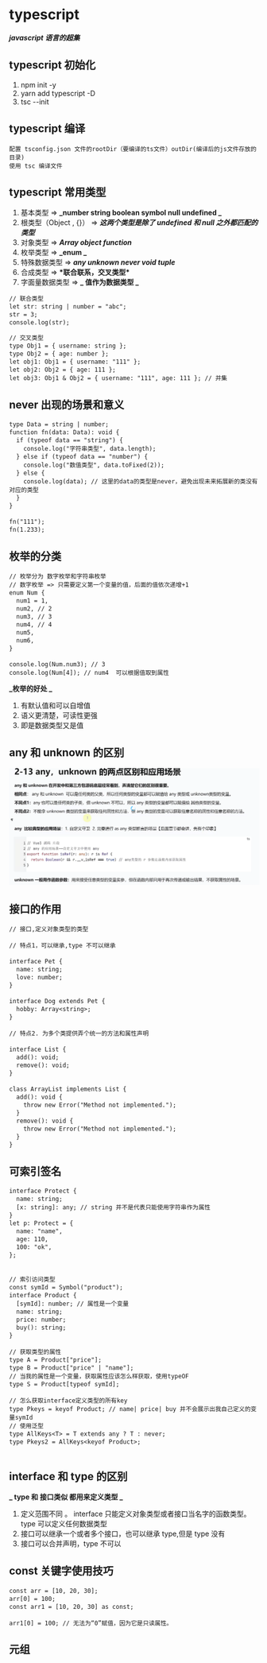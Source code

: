 # typescript

**_javascript 语言的超集_**

## typescript 初始化

1. npm init -y
2. yarn add typescript -D
3. tsc --init

## typescript 编译

```
配置 tsconfig.json 文件的rootDir（要编译的ts文件）outDir(编译后的js文件存放的目录)
使用 tsc 编译文件
```

## typescript 常用类型

1. 基本类型 => **_number string boolean symbol null undefined _**
2. 根类型（Object , {}） => **_这两个类型是除了 undefined 和 null 之外都匹配的类型_**
3. 对象类型 => **_Array object function_**
4. 枚举类型 => **_enum _**
5. 特殊数据类型 => **_any unknown never void tuple_**
6. 合成类型 => **\*联合联系，交叉类型\***
7. 字面量数据类型 => **_ 值作为数据类型 _**

```
// 联合类型
let str: string | number = "abc";
str = 3;
console.log(str);
```

```
// 交叉类型
type Obj1 = { username: string };
type Obj2 = { age: number };
let obj1: Obj1 = { username: "111" };
let obj2: Obj2 = { age: 111 };
let obj3: Obj1 & Obj2 = { username: "111", age: 111 }; // 并集

```

## never 出现的场景和意义

```
type Data = string | number;
function fn(data: Data): void {
  if (typeof data == "string") {
    console.log("字符串类型", data.length);
  } else if (typeof data == "number") {
    console.log("数值类型", data.toFixed(2));
  } else {
    console.log(data); // 这里的data的类型是never，避免出现未来拓展新的类没有对应的类型
  }
}

fn("111");
fn(1.233);
```

## 枚举的分类

```
// 枚举分为 数字枚举和字符串枚举
// 数字枚举 => 只需要定义第一个变量的值，后面的值依次递增+1
enum Num {
  num1 = 1,
  num2, // 2
  num3, // 3
  num4, // 4
  num5,
  num6,
}

console.log(Num.num3); // 3
console.log(Num[4]); // num4  可以根据值取到属性

```

**_枚举的好处 _**

1. 有默认值和可以自增值
2. 语义更清楚，可读性更强
3. 即是数据类型又是值

## any 和 unknown 的区别

![ ](image.png)

## 接口的作用

```
// 接口,定义对象类型的类型

// 特点1，可以继承,type 不可以继承

interface Pet {
  name: string;
  love: number;
}

interface Dog extends Pet {
  hobby: Array<string>;
}

// 特点2. 为多个类提供弄个统一的方法和属性声明

interface List {
  add(): void;
  remove(): void;
}

class ArrayList implements List {
  add(): void {
    throw new Error("Method not implemented.");
  }
  remove(): void {
    throw new Error("Method not implemented.");
  }
}

```

## 可索引签名

```
interface Protect {
  name: string;
  [x: string]: any; // string 并不是代表只能使用字符串作为属性
}
let p: Protect = {
  name: "name",
  age: 110,
  100: "ok",
};


// 索引访问类型
const symId = Symbol("product");
interface Product {
  [symId]: number; // 属性是一个变量
  name: string;
  price: number;
  buy(): string;
}

// 获取类型的属性
type A = Product["price"];
type B = Product["price" | "name"];
// 当我的属性是一个变量，获取属性应该怎么样获取，使用typeOF
type S = Product[typeof symId];

// 怎么获取interface定义类型的所有key
type Pkeys = keyof Product; // name| price| buy 并不会展示出我自己定义的变量symId
// 使用泛型
type AllKeys<T> = T extends any ? T : never;
type Pkeys2 = AllKeys<keyof Product>;


```

## interface 和 type 的区别

**_ type 和 接口类似 都用来定义类型 _**

1. 定义范围不同 。 interface 只能定义对象类型或者接口当名字的函数类型。type 可以定义任何数据类型
2. 接口可以继承一个或者多个接口，也可以继承 type,但是 type 没有
3. 接口可以合并声明，type 不可以

## const 关键字使用技巧

```
const arr = [10, 20, 30];
arr[0] = 100;
const arr1 = [10, 20, 30] as const;

arr1[0] = 100; // 无法为“0”赋值，因为它是只读属性。
```

## 元组
